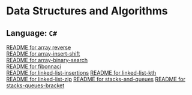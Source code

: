 
# Data Structures and Algorithms

## Language: `C#`

[README for array reverse](./DataStructures/arrayReverse/README.md)<br>
[README for array-insert-shift](./DataStructures/array-insert-shift/README.md)<br>
[README for array-binary-search](./DataStructures/array-binray-search/README.md)<br>
[README for fibonnaci](./DataStructures/fibonacci/README.md) <br>
[README for linked-list-insertions](./DataStructures/linked-list-insertions/README.md)
[README for linked-list-kth](./DataStructures/linked-list-kth/README.md) <br>
[README for linked-list-zip](./DataStructures/linked-list-zip/README.md)
[README for stacks-and-queues](./DataStructures/stack-and-queue/README.md)
[README for stacks-queues-bracket](./CodeChallenges/CodeChallenge13/README.md)

